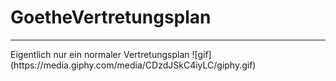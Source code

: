 # GoetheVertretungsplan
<hr>
Eigentlich nur ein normaler Vertretungsplan 
![gif](https://media.giphy.com/media/CDzdJSkC4iyLC/giphy.gif)
